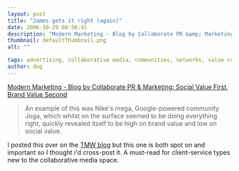 ```yaml
---
layout: post
title: "James gets it right (again)"
date: 2006-10-29 08:56:41
description: "Modern Marketing - Blog by Collaborate PR &amp; Marketing --  Social Value First, Brand Value Second An example of this was Nike&#8217;s mega, Google-powered community Joga, which whilst on the surface seemed to be doing everything right, quickly revealed itself to&#8230;"
thumbnail: defaultThumbnail.png
alt: ""

tags: advertising, collaborative media, communities, networks, value co-creation
author: dug
---
```


<p><a title="Modern Marketing - Blog by Collaborate PR &amp; Marketing: Social Value First, Brand Value Second" href="http://www.collaboratemarketing.com/modernmarketing/2006/10/social_value.html">Modern Marketing - Blog by Collaborate PR &amp; Marketing: Social Value First, Brand Value Second</a></p>

<blockquote><p>An example of this was Nike's mega, Google-powered community Joga, which whilst on the surface seemed to be doing everything right, quickly revealed itself to be high on brand value and low on social value.</p></blockquote>

<p>I posted this over on the <a href="http://www.tmwblogs.com"><span class="caps">TMW </span>blog</a> but this one is both spot on and important so I thought i'd cross-post it. A must-read for client-service types new to the collaborative media space.</p>
